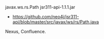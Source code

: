 javax.ws.rs.Path
jsr311-api-1.1.1.jar
- https://github.com/neo4j/jsr311-api/blob/master/src/javax/ws/rs/Path.java



Nexus, Confluence.
